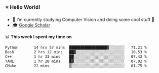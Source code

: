 ### ⭐️ Hello World!

<!--
**hologerry/hologerry** is a ✨ _special_ ✨ repository because its `README.md` (this file) appears on your GitHub profile.

Here are some ideas to get you started:

- 🔭 I’m currently working and studying on Computer Vision
- 🌱 I’m currently learning at Peking University
- 💬 Ask me about 
- 📫 How to reach me: E-mail
- 😄 Pronouns: he/his
- ⚡ Fun fact: Music is the Power
-->


- 🔭 I’m currently studying Computer Vision and doing some cool stuff 🤖
- 🎓 [Google Scholar](https://scholar.google.com/citations?user=3ykqW9wAAAAJ&hl=en)


📊 **This week I spent my time on**

<!--START_SECTION:waka-->

```txt
Python       14 hrs 57 mins  █████████████████▓░░░░░░░   71.21 %
Bash         2 hrs 12 mins   ██▓░░░░░░░░░░░░░░░░░░░░░░   10.53 %
C++          1 hr 33 mins    ██░░░░░░░░░░░░░░░░░░░░░░░   07.43 %
YAML         1 hr 28 mins    █▓░░░░░░░░░░░░░░░░░░░░░░░   07.02 %
CMake        22 mins         ▒░░░░░░░░░░░░░░░░░░░░░░░░   01.75 %
```

<!--END_SECTION:waka-->
